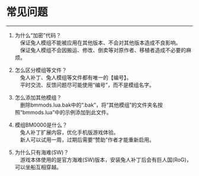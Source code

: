 # 常见问题

------

  
1. 为什么“加密”代码？  
　保证兔人模组不能被应用在其他版本、不会对其他版本造成不良影响。  
　保证兔人模组不会因搬运、修改、倒卖等对原作者、移植者造成不必要的麻烦。  
  
1. 怎么区分模组等文件？  
　兔人补丁、兔人模组等文件都有唯一的【编号】。  
　平时交流、反馈问题尽可能使用“编号”，而不是模组名字。  
  
1. 怎么添加其他模组？  
　删除bmmods.lua.bak中的“.bak”，将“其他模组”的文件夹名按照“bmmods.lua”中的示例添加到此文件。  
  
1. 模组BM0000是什么？  
　兔人补丁扩展内容，优化手机版游戏体验。  
　新人可以试用一周，过期后需要“赞助”作者才能重新启用。  
  
1. 为什么只有海难(SW)？  
　游戏本体使用的是官方海难(SW)版本，安装兔人补丁后会有巨人国(RoG)，可以坐船互相穿越。  

